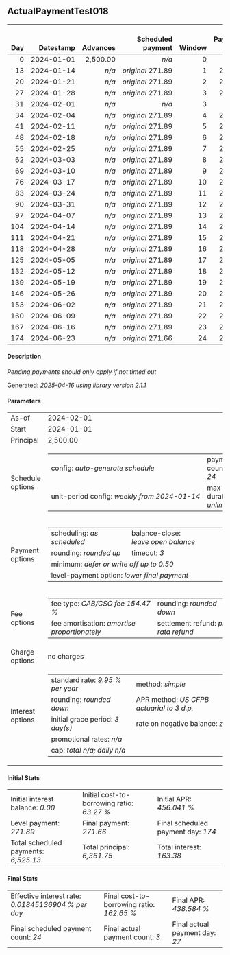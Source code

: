 <h2>ActualPaymentTest018</h2>
<table>
    <thead style="vertical-align: bottom;">
        <th style="text-align: right;">Day</th>
        <th style="text-align: right;">Datestamp</th>
        <th style="text-align: right;">Advances</th>
        <th style="text-align: right;">Scheduled payment</th>
        <th style="text-align: right;">Window</th>
        <th style="text-align: right;">Payment due</th>
        <th style="text-align: right;">Actual payments</th>
        <th style="text-align: right;">Generated payment</th>
        <th style="text-align: right;">Net effect</th>
        <th style="text-align: right;">Payment status</th>
        <th style="text-align: right;">Balance status</th>
        <th style="text-align: right;">Simple interest</th>
        <th style="text-align: right;">New interest</th>
        <th style="text-align: right;">New charges</th>
        <th style="text-align: right;">Principal portion</th>
        <th style="text-align: right;">Fee portion</th>
        <th style="text-align: right;">Interest portion</th>
        <th style="text-align: right;">Charges portion</th>
        <th style="text-align: right;">Fee refund</th>
        <th style="text-align: right;">Principal balance</th>
        <th style="text-align: right;">Fee balance</th>
        <th style="text-align: right;">Interest balance</th>
        <th style="text-align: right;">Charges balance</th>
        <th style="text-align: right;">Settlement figure</th>
        <th style="text-align: right;">Fee refund if&nbsp;settled</th>
    </thead>
    <tr style="text-align: right;">
        <td class="ci00">0</td>
        <td class="ci01" style="white-space: nowrap;">2024-01-01</td>
        <td class="ci02">2,500.00</td>
        <td class="ci03" style="white-space: nowrap;"><i>n/a<i></td>
        <td class="ci04">0</td>
        <td class="ci05">0.00</td>
        <td class="ci06"><i>n/a</i></td>
        <td class="ci07"><i>n/a</i></td>
        <td class="ci08">0.00</td>
        <td class="ci09"><i>none&nbsp;scheduled</i></td>
        <td class="ci10">open</td>
        <td class="ci13">0.0000</td>
        <td class="ci14">0.0000</td>
        <td class="ci15"><i>n/a</i></td>
        <td class="ci16">0.00</td>
        <td class="ci17">0.00</td>
        <td class="ci18">0.00</td>
        <td class="ci19">0.00</td>
        <td class="ci20">0.00</td>
        <td class="ci21">2,500.00</td>
        <td class="ci22">3,861.75</td>
        <td class="ci23">0.0000</td>
        <td class="ci24">0.00</td>
        <td class="ci25">6,361.75</td>
        <td class="ci26">3,861.75</td>
    </tr>
    <tr style="text-align: right;">
        <td class="ci00">13</td>
        <td class="ci01" style="white-space: nowrap;">2024-01-14</td>
        <td class="ci02"><i>n/a</i></td>
        <td class="ci03" style="white-space: nowrap;"><i>original</i> 271.89</td>
        <td class="ci04">1</td>
        <td class="ci05">271.89</td>
        <td class="ci06"><i>confirmed</i>&nbsp;271.89</td>
        <td class="ci07"><i>n/a</i></td>
        <td class="ci08">271.89</td>
        <td class="ci09"><i>payment&nbsp;made</i></td>
        <td class="ci10">open</td>
        <td class="ci13">22.5450</td>
        <td class="ci14">22.5450</td>
        <td class="ci15"><i>n/a</i></td>
        <td class="ci16">97.98</td>
        <td class="ci17">151.37</td>
        <td class="ci18">22.54</td>
        <td class="ci19">0.00</td>
        <td class="ci20">3,573.23</td>
        <td class="ci21">2,402.02</td>
        <td class="ci22">3,710.38</td>
        <td class="ci23">0.0000</td>
        <td class="ci24">0.00</td>
        <td class="ci25">2,539.17</td>
        <td class="ci26">3,573.23</td>
    </tr>
    <tr style="text-align: right;">
        <td class="ci00">20</td>
        <td class="ci01" style="white-space: nowrap;">2024-01-21</td>
        <td class="ci02"><i>n/a</i></td>
        <td class="ci03" style="white-space: nowrap;"><i>original</i> 271.89</td>
        <td class="ci04">2</td>
        <td class="ci05">271.89</td>
        <td class="ci06">271.89&nbsp;<i>timed&nbsp;out</i></td>
        <td class="ci07"><i>n/a</i></td>
        <td class="ci08">0.00</td>
        <td class="ci09"><i>missed&nbsp;payment</i></td>
        <td class="ci10">open</td>
        <td class="ci13">11.6638</td>
        <td class="ci14">11.6638</td>
        <td class="ci15"><i>n/a</i></td>
        <td class="ci16">0.00</td>
        <td class="ci17">0.00</td>
        <td class="ci18">0.00</td>
        <td class="ci19">0.00</td>
        <td class="ci20">3,417.88</td>
        <td class="ci21">2,402.02</td>
        <td class="ci22">3,710.38</td>
        <td class="ci23">11.6638</td>
        <td class="ci24">0.00</td>
        <td class="ci25">2,706.18</td>
        <td class="ci26">3,417.88</td>
    </tr>
    <tr style="text-align: right;">
        <td class="ci00">27</td>
        <td class="ci01" style="white-space: nowrap;">2024-01-28</td>
        <td class="ci02"><i>n/a</i></td>
        <td class="ci03" style="white-space: nowrap;"><i>original</i> 271.89</td>
        <td class="ci04">3</td>
        <td class="ci05">271.89</td>
        <td class="ci06">271.89&nbsp;<i>timed&nbsp;out</i></td>
        <td class="ci07"><i>n/a</i></td>
        <td class="ci08">0.00</td>
        <td class="ci09"><i>missed&nbsp;payment</i></td>
        <td class="ci10">open</td>
        <td class="ci13">11.6638</td>
        <td class="ci14">11.6638</td>
        <td class="ci15"><i>n/a</i></td>
        <td class="ci16">0.00</td>
        <td class="ci17">0.00</td>
        <td class="ci18">0.00</td>
        <td class="ci19">0.00</td>
        <td class="ci20">3,262.52</td>
        <td class="ci21">2,402.02</td>
        <td class="ci22">3,710.38</td>
        <td class="ci23">23.3276</td>
        <td class="ci24">0.00</td>
        <td class="ci25">2,873.20</td>
        <td class="ci26">3,262.52</td>
    </tr>
    <tr style="text-align: right;">
        <td class="ci00">31</td>
        <td class="ci01" style="white-space: nowrap;">2024-02-01</td>
        <td class="ci02"><i>n/a</i></td>
        <td class="ci03" style="white-space: nowrap;"><i>n/a<i></td>
        <td class="ci04">3</td>
        <td class="ci05">0.00</td>
        <td class="ci06"><i>n/a</i></td>
        <td class="ci07"><i>n/a</i></td>
        <td class="ci08">0.00</td>
        <td class="ci09"><i>information&nbsp;only</i></td>
        <td class="ci10">open</td>
        <td class="ci13">6.6650</td>
        <td class="ci14">6.6650</td>
        <td class="ci15"><i>n/a</i></td>
        <td class="ci16">0.00</td>
        <td class="ci17">0.00</td>
        <td class="ci18">0.00</td>
        <td class="ci19">0.00</td>
        <td class="ci20">3,173.74</td>
        <td class="ci21">2,402.02</td>
        <td class="ci22">3,710.38</td>
        <td class="ci23">29.9926</td>
        <td class="ci24">0.00</td>
        <td class="ci25">2,968.65</td>
        <td class="ci26">3,173.74</td>
    </tr>
    <tr style="text-align: right;">
        <td class="ci00">34</td>
        <td class="ci01" style="white-space: nowrap;">2024-02-04</td>
        <td class="ci02"><i>n/a</i></td>
        <td class="ci03" style="white-space: nowrap;"><i>original</i> 271.89</td>
        <td class="ci04">4</td>
        <td class="ci05">271.89</td>
        <td class="ci06"><i>n/a</i></td>
        <td class="ci07"><i>n/a</i></td>
        <td class="ci08">271.89</td>
        <td class="ci09"><i>not&nbsp;yet&nbsp;due</i></td>
        <td class="ci10">open</td>
        <td class="ci13">4.9988</td>
        <td class="ci14">4.9988</td>
        <td class="ci15"><i>n/a</i></td>
        <td class="ci16">93.09</td>
        <td class="ci17">143.81</td>
        <td class="ci18">34.99</td>
        <td class="ci19">0.00</td>
        <td class="ci20">3,107.16</td>
        <td class="ci21">2,308.93</td>
        <td class="ci22">3,566.57</td>
        <td class="ci23">0.0000</td>
        <td class="ci24">0.00</td>
        <td class="ci25">3,040.23</td>
        <td class="ci26">3,107.16</td>
    </tr>
    <tr style="text-align: right;">
        <td class="ci00">41</td>
        <td class="ci01" style="white-space: nowrap;">2024-02-11</td>
        <td class="ci02"><i>n/a</i></td>
        <td class="ci03" style="white-space: nowrap;"><i>original</i> 271.89</td>
        <td class="ci04">5</td>
        <td class="ci05">271.89</td>
        <td class="ci06"><i>n/a</i></td>
        <td class="ci07"><i>n/a</i></td>
        <td class="ci08">271.89</td>
        <td class="ci09"><i>not&nbsp;yet&nbsp;due</i></td>
        <td class="ci10">open</td>
        <td class="ci13">11.2117</td>
        <td class="ci14">11.2117</td>
        <td class="ci15"><i>n/a</i></td>
        <td class="ci16">102.44</td>
        <td class="ci17">158.24</td>
        <td class="ci18">11.21</td>
        <td class="ci19">0.00</td>
        <td class="ci20">2,951.80</td>
        <td class="ci21">2,206.49</td>
        <td class="ci22">3,408.33</td>
        <td class="ci23">0.0000</td>
        <td class="ci24">0.00</td>
        <td class="ci25">2,934.91</td>
        <td class="ci26">2,951.80</td>
    </tr>
    <tr style="text-align: right;">
        <td class="ci00">48</td>
        <td class="ci01" style="white-space: nowrap;">2024-02-18</td>
        <td class="ci02"><i>n/a</i></td>
        <td class="ci03" style="white-space: nowrap;"><i>original</i> 271.89</td>
        <td class="ci04">6</td>
        <td class="ci05">271.89</td>
        <td class="ci06"><i>n/a</i></td>
        <td class="ci07"><i>n/a</i></td>
        <td class="ci08">271.89</td>
        <td class="ci09"><i>not&nbsp;yet&nbsp;due</i></td>
        <td class="ci10">open</td>
        <td class="ci13">10.7143</td>
        <td class="ci14">10.7143</td>
        <td class="ci15"><i>n/a</i></td>
        <td class="ci16">102.63</td>
        <td class="ci17">158.55</td>
        <td class="ci18">10.71</td>
        <td class="ci19">0.00</td>
        <td class="ci20">2,796.44</td>
        <td class="ci21">2,103.86</td>
        <td class="ci22">3,249.78</td>
        <td class="ci23">0.0000</td>
        <td class="ci24">0.00</td>
        <td class="ci25">2,829.09</td>
        <td class="ci26">2,796.44</td>
    </tr>
    <tr style="text-align: right;">
        <td class="ci00">55</td>
        <td class="ci01" style="white-space: nowrap;">2024-02-25</td>
        <td class="ci02"><i>n/a</i></td>
        <td class="ci03" style="white-space: nowrap;"><i>original</i> 271.89</td>
        <td class="ci04">7</td>
        <td class="ci05">271.89</td>
        <td class="ci06"><i>n/a</i></td>
        <td class="ci07"><i>n/a</i></td>
        <td class="ci08">271.89</td>
        <td class="ci09"><i>not&nbsp;yet&nbsp;due</i></td>
        <td class="ci10">open</td>
        <td class="ci13">10.2159</td>
        <td class="ci14">10.2159</td>
        <td class="ci15"><i>n/a</i></td>
        <td class="ci16">102.83</td>
        <td class="ci17">158.85</td>
        <td class="ci18">10.21</td>
        <td class="ci19">0.00</td>
        <td class="ci20">2,641.09</td>
        <td class="ci21">2,001.03</td>
        <td class="ci22">3,090.93</td>
        <td class="ci23">0.0000</td>
        <td class="ci24">0.00</td>
        <td class="ci25">2,722.76</td>
        <td class="ci26">2,641.09</td>
    </tr>
    <tr style="text-align: right;">
        <td class="ci00">62</td>
        <td class="ci01" style="white-space: nowrap;">2024-03-03</td>
        <td class="ci02"><i>n/a</i></td>
        <td class="ci03" style="white-space: nowrap;"><i>original</i> 271.89</td>
        <td class="ci04">8</td>
        <td class="ci05">271.89</td>
        <td class="ci06"><i>n/a</i></td>
        <td class="ci07"><i>n/a</i></td>
        <td class="ci08">271.89</td>
        <td class="ci09"><i>not&nbsp;yet&nbsp;due</i></td>
        <td class="ci10">open</td>
        <td class="ci13">9.7166</td>
        <td class="ci14">9.7166</td>
        <td class="ci15"><i>n/a</i></td>
        <td class="ci16">103.02</td>
        <td class="ci17">159.16</td>
        <td class="ci18">9.71</td>
        <td class="ci19">0.00</td>
        <td class="ci20">2,485.73</td>
        <td class="ci21">1,898.01</td>
        <td class="ci22">2,931.77</td>
        <td class="ci23">0.0000</td>
        <td class="ci24">0.00</td>
        <td class="ci25">2,615.94</td>
        <td class="ci26">2,485.73</td>
    </tr>
    <tr style="text-align: right;">
        <td class="ci00">69</td>
        <td class="ci01" style="white-space: nowrap;">2024-03-10</td>
        <td class="ci02"><i>n/a</i></td>
        <td class="ci03" style="white-space: nowrap;"><i>original</i> 271.89</td>
        <td class="ci04">9</td>
        <td class="ci05">271.89</td>
        <td class="ci06"><i>n/a</i></td>
        <td class="ci07"><i>n/a</i></td>
        <td class="ci08">271.89</td>
        <td class="ci09"><i>not&nbsp;yet&nbsp;due</i></td>
        <td class="ci10">open</td>
        <td class="ci13">9.2163</td>
        <td class="ci14">9.2163</td>
        <td class="ci15"><i>n/a</i></td>
        <td class="ci16">103.22</td>
        <td class="ci17">159.46</td>
        <td class="ci18">9.21</td>
        <td class="ci19">0.00</td>
        <td class="ci20">2,330.37</td>
        <td class="ci21">1,794.79</td>
        <td class="ci22">2,772.31</td>
        <td class="ci23">0.0000</td>
        <td class="ci24">0.00</td>
        <td class="ci25">2,508.62</td>
        <td class="ci26">2,330.37</td>
    </tr>
    <tr style="text-align: right;">
        <td class="ci00">76</td>
        <td class="ci01" style="white-space: nowrap;">2024-03-17</td>
        <td class="ci02"><i>n/a</i></td>
        <td class="ci03" style="white-space: nowrap;"><i>original</i> 271.89</td>
        <td class="ci04">10</td>
        <td class="ci05">271.89</td>
        <td class="ci06"><i>n/a</i></td>
        <td class="ci07"><i>n/a</i></td>
        <td class="ci08">271.89</td>
        <td class="ci09"><i>not&nbsp;yet&nbsp;due</i></td>
        <td class="ci10">open</td>
        <td class="ci13">8.7150</td>
        <td class="ci14">8.7150</td>
        <td class="ci15"><i>n/a</i></td>
        <td class="ci16">103.42</td>
        <td class="ci17">159.76</td>
        <td class="ci18">8.71</td>
        <td class="ci19">0.00</td>
        <td class="ci20">2,175.01</td>
        <td class="ci21">1,691.37</td>
        <td class="ci22">2,612.55</td>
        <td class="ci23">0.0000</td>
        <td class="ci24">0.00</td>
        <td class="ci25">2,400.80</td>
        <td class="ci26">2,175.01</td>
    </tr>
    <tr style="text-align: right;">
        <td class="ci00">83</td>
        <td class="ci01" style="white-space: nowrap;">2024-03-24</td>
        <td class="ci02"><i>n/a</i></td>
        <td class="ci03" style="white-space: nowrap;"><i>original</i> 271.89</td>
        <td class="ci04">11</td>
        <td class="ci05">271.89</td>
        <td class="ci06"><i>n/a</i></td>
        <td class="ci07"><i>n/a</i></td>
        <td class="ci08">271.89</td>
        <td class="ci09"><i>not&nbsp;yet&nbsp;due</i></td>
        <td class="ci10">open</td>
        <td class="ci13">8.2128</td>
        <td class="ci14">8.2128</td>
        <td class="ci15"><i>n/a</i></td>
        <td class="ci16">103.61</td>
        <td class="ci17">160.07</td>
        <td class="ci18">8.21</td>
        <td class="ci19">0.00</td>
        <td class="ci20">2,019.66</td>
        <td class="ci21">1,587.76</td>
        <td class="ci22">2,452.48</td>
        <td class="ci23">0.0000</td>
        <td class="ci24">0.00</td>
        <td class="ci25">2,292.47</td>
        <td class="ci26">2,019.66</td>
    </tr>
    <tr style="text-align: right;">
        <td class="ci00">90</td>
        <td class="ci01" style="white-space: nowrap;">2024-03-31</td>
        <td class="ci02"><i>n/a</i></td>
        <td class="ci03" style="white-space: nowrap;"><i>original</i> 271.89</td>
        <td class="ci04">12</td>
        <td class="ci05">271.89</td>
        <td class="ci06"><i>n/a</i></td>
        <td class="ci07"><i>n/a</i></td>
        <td class="ci08">271.89</td>
        <td class="ci09"><i>not&nbsp;yet&nbsp;due</i></td>
        <td class="ci10">open</td>
        <td class="ci13">7.7097</td>
        <td class="ci14">7.7097</td>
        <td class="ci15"><i>n/a</i></td>
        <td class="ci16">103.81</td>
        <td class="ci17">160.38</td>
        <td class="ci18">7.70</td>
        <td class="ci19">0.00</td>
        <td class="ci20">1,864.30</td>
        <td class="ci21">1,483.95</td>
        <td class="ci22">2,292.10</td>
        <td class="ci23">0.0000</td>
        <td class="ci24">0.00</td>
        <td class="ci25">2,183.64</td>
        <td class="ci26">1,864.30</td>
    </tr>
    <tr style="text-align: right;">
        <td class="ci00">97</td>
        <td class="ci01" style="white-space: nowrap;">2024-04-07</td>
        <td class="ci02"><i>n/a</i></td>
        <td class="ci03" style="white-space: nowrap;"><i>original</i> 271.89</td>
        <td class="ci04">13</td>
        <td class="ci05">271.89</td>
        <td class="ci06"><i>n/a</i></td>
        <td class="ci07"><i>n/a</i></td>
        <td class="ci08">271.89</td>
        <td class="ci09"><i>not&nbsp;yet&nbsp;due</i></td>
        <td class="ci10">open</td>
        <td class="ci13">7.2055</td>
        <td class="ci14">7.2055</td>
        <td class="ci15"><i>n/a</i></td>
        <td class="ci16">104.01</td>
        <td class="ci17">160.68</td>
        <td class="ci18">7.20</td>
        <td class="ci19">0.00</td>
        <td class="ci20">1,708.94</td>
        <td class="ci21">1,379.94</td>
        <td class="ci22">2,131.42</td>
        <td class="ci23">0.0000</td>
        <td class="ci24">0.00</td>
        <td class="ci25">2,074.31</td>
        <td class="ci26">1,708.94</td>
    </tr>
    <tr style="text-align: right;">
        <td class="ci00">104</td>
        <td class="ci01" style="white-space: nowrap;">2024-04-14</td>
        <td class="ci02"><i>n/a</i></td>
        <td class="ci03" style="white-space: nowrap;"><i>original</i> 271.89</td>
        <td class="ci04">14</td>
        <td class="ci05">271.89</td>
        <td class="ci06"><i>n/a</i></td>
        <td class="ci07"><i>n/a</i></td>
        <td class="ci08">271.89</td>
        <td class="ci09"><i>not&nbsp;yet&nbsp;due</i></td>
        <td class="ci10">open</td>
        <td class="ci13">6.7004</td>
        <td class="ci14">6.7004</td>
        <td class="ci15"><i>n/a</i></td>
        <td class="ci16">104.21</td>
        <td class="ci17">160.98</td>
        <td class="ci18">6.70</td>
        <td class="ci19">0.00</td>
        <td class="ci20">1,553.58</td>
        <td class="ci21">1,275.73</td>
        <td class="ci22">1,970.44</td>
        <td class="ci23">0.0000</td>
        <td class="ci24">0.00</td>
        <td class="ci25">1,964.48</td>
        <td class="ci26">1,553.58</td>
    </tr>
    <tr style="text-align: right;">
        <td class="ci00">111</td>
        <td class="ci01" style="white-space: nowrap;">2024-04-21</td>
        <td class="ci02"><i>n/a</i></td>
        <td class="ci03" style="white-space: nowrap;"><i>original</i> 271.89</td>
        <td class="ci04">15</td>
        <td class="ci05">271.89</td>
        <td class="ci06"><i>n/a</i></td>
        <td class="ci07"><i>n/a</i></td>
        <td class="ci08">271.89</td>
        <td class="ci09"><i>not&nbsp;yet&nbsp;due</i></td>
        <td class="ci10">open</td>
        <td class="ci13">6.1944</td>
        <td class="ci14">6.1944</td>
        <td class="ci15"><i>n/a</i></td>
        <td class="ci16">104.41</td>
        <td class="ci17">161.29</td>
        <td class="ci18">6.19</td>
        <td class="ci19">0.00</td>
        <td class="ci20">1,398.22</td>
        <td class="ci21">1,171.32</td>
        <td class="ci22">1,809.15</td>
        <td class="ci23">0.0000</td>
        <td class="ci24">0.00</td>
        <td class="ci25">1,854.14</td>
        <td class="ci26">1,398.22</td>
    </tr>
    <tr style="text-align: right;">
        <td class="ci00">118</td>
        <td class="ci01" style="white-space: nowrap;">2024-04-28</td>
        <td class="ci02"><i>n/a</i></td>
        <td class="ci03" style="white-space: nowrap;"><i>original</i> 271.89</td>
        <td class="ci04">16</td>
        <td class="ci05">271.89</td>
        <td class="ci06"><i>n/a</i></td>
        <td class="ci07"><i>n/a</i></td>
        <td class="ci08">271.89</td>
        <td class="ci09"><i>not&nbsp;yet&nbsp;due</i></td>
        <td class="ci10">open</td>
        <td class="ci13">5.6874</td>
        <td class="ci14">5.6874</td>
        <td class="ci15"><i>n/a</i></td>
        <td class="ci16">104.61</td>
        <td class="ci17">161.60</td>
        <td class="ci18">5.68</td>
        <td class="ci19">0.00</td>
        <td class="ci20">1,242.87</td>
        <td class="ci21">1,066.71</td>
        <td class="ci22">1,647.55</td>
        <td class="ci23">0.0000</td>
        <td class="ci24">0.00</td>
        <td class="ci25">1,743.28</td>
        <td class="ci26">1,242.87</td>
    </tr>
    <tr style="text-align: right;">
        <td class="ci00">125</td>
        <td class="ci01" style="white-space: nowrap;">2024-05-05</td>
        <td class="ci02"><i>n/a</i></td>
        <td class="ci03" style="white-space: nowrap;"><i>original</i> 271.89</td>
        <td class="ci04">17</td>
        <td class="ci05">271.89</td>
        <td class="ci06"><i>n/a</i></td>
        <td class="ci07"><i>n/a</i></td>
        <td class="ci08">271.89</td>
        <td class="ci09"><i>not&nbsp;yet&nbsp;due</i></td>
        <td class="ci10">open</td>
        <td class="ci13">5.1794</td>
        <td class="ci14">5.1794</td>
        <td class="ci15"><i>n/a</i></td>
        <td class="ci16">104.81</td>
        <td class="ci17">161.91</td>
        <td class="ci18">5.17</td>
        <td class="ci19">0.00</td>
        <td class="ci20">1,087.51</td>
        <td class="ci21">961.90</td>
        <td class="ci22">1,485.64</td>
        <td class="ci23">0.0000</td>
        <td class="ci24">0.00</td>
        <td class="ci25">1,631.92</td>
        <td class="ci26">1,087.51</td>
    </tr>
    <tr style="text-align: right;">
        <td class="ci00">132</td>
        <td class="ci01" style="white-space: nowrap;">2024-05-12</td>
        <td class="ci02"><i>n/a</i></td>
        <td class="ci03" style="white-space: nowrap;"><i>original</i> 271.89</td>
        <td class="ci04">18</td>
        <td class="ci05">271.89</td>
        <td class="ci06"><i>n/a</i></td>
        <td class="ci07"><i>n/a</i></td>
        <td class="ci08">271.89</td>
        <td class="ci09"><i>not&nbsp;yet&nbsp;due</i></td>
        <td class="ci10">open</td>
        <td class="ci13">4.6704</td>
        <td class="ci14">4.6704</td>
        <td class="ci15"><i>n/a</i></td>
        <td class="ci16">105.01</td>
        <td class="ci17">162.21</td>
        <td class="ci18">4.67</td>
        <td class="ci19">0.00</td>
        <td class="ci20">932.15</td>
        <td class="ci21">856.89</td>
        <td class="ci22">1,323.43</td>
        <td class="ci23">0.0000</td>
        <td class="ci24">0.00</td>
        <td class="ci25">1,520.06</td>
        <td class="ci26">932.15</td>
    </tr>
    <tr style="text-align: right;">
        <td class="ci00">139</td>
        <td class="ci01" style="white-space: nowrap;">2024-05-19</td>
        <td class="ci02"><i>n/a</i></td>
        <td class="ci03" style="white-space: nowrap;"><i>original</i> 271.89</td>
        <td class="ci04">19</td>
        <td class="ci05">271.89</td>
        <td class="ci06"><i>n/a</i></td>
        <td class="ci07"><i>n/a</i></td>
        <td class="ci08">271.89</td>
        <td class="ci09"><i>not&nbsp;yet&nbsp;due</i></td>
        <td class="ci10">open</td>
        <td class="ci13">4.1605</td>
        <td class="ci14">4.1605</td>
        <td class="ci15"><i>n/a</i></td>
        <td class="ci16">105.21</td>
        <td class="ci17">162.52</td>
        <td class="ci18">4.16</td>
        <td class="ci19">0.00</td>
        <td class="ci20">776.79</td>
        <td class="ci21">751.68</td>
        <td class="ci22">1,160.91</td>
        <td class="ci23">0.0000</td>
        <td class="ci24">0.00</td>
        <td class="ci25">1,407.69</td>
        <td class="ci26">776.79</td>
    </tr>
    <tr style="text-align: right;">
        <td class="ci00">146</td>
        <td class="ci01" style="white-space: nowrap;">2024-05-26</td>
        <td class="ci02"><i>n/a</i></td>
        <td class="ci03" style="white-space: nowrap;"><i>original</i> 271.89</td>
        <td class="ci04">20</td>
        <td class="ci05">271.89</td>
        <td class="ci06"><i>n/a</i></td>
        <td class="ci07"><i>n/a</i></td>
        <td class="ci08">271.89</td>
        <td class="ci09"><i>not&nbsp;yet&nbsp;due</i></td>
        <td class="ci10">open</td>
        <td class="ci13">3.6496</td>
        <td class="ci14">3.6496</td>
        <td class="ci15"><i>n/a</i></td>
        <td class="ci16">105.41</td>
        <td class="ci17">162.84</td>
        <td class="ci18">3.64</td>
        <td class="ci19">0.00</td>
        <td class="ci20">621.44</td>
        <td class="ci21">646.27</td>
        <td class="ci22">998.07</td>
        <td class="ci23">0.0000</td>
        <td class="ci24">0.00</td>
        <td class="ci25">1,294.79</td>
        <td class="ci26">621.44</td>
    </tr>
    <tr style="text-align: right;">
        <td class="ci00">153</td>
        <td class="ci01" style="white-space: nowrap;">2024-06-02</td>
        <td class="ci02"><i>n/a</i></td>
        <td class="ci03" style="white-space: nowrap;"><i>original</i> 271.89</td>
        <td class="ci04">21</td>
        <td class="ci05">271.89</td>
        <td class="ci06"><i>n/a</i></td>
        <td class="ci07"><i>n/a</i></td>
        <td class="ci08">271.89</td>
        <td class="ci09"><i>not&nbsp;yet&nbsp;due</i></td>
        <td class="ci10">open</td>
        <td class="ci13">3.1378</td>
        <td class="ci14">3.1378</td>
        <td class="ci15"><i>n/a</i></td>
        <td class="ci16">105.61</td>
        <td class="ci17">163.15</td>
        <td class="ci18">3.13</td>
        <td class="ci19">0.00</td>
        <td class="ci20">466.08</td>
        <td class="ci21">540.66</td>
        <td class="ci22">834.92</td>
        <td class="ci23">0.0000</td>
        <td class="ci24">0.00</td>
        <td class="ci25">1,181.39</td>
        <td class="ci26">466.08</td>
    </tr>
    <tr style="text-align: right;">
        <td class="ci00">160</td>
        <td class="ci01" style="white-space: nowrap;">2024-06-09</td>
        <td class="ci02"><i>n/a</i></td>
        <td class="ci03" style="white-space: nowrap;"><i>original</i> 271.89</td>
        <td class="ci04">22</td>
        <td class="ci05">271.89</td>
        <td class="ci06"><i>n/a</i></td>
        <td class="ci07"><i>n/a</i></td>
        <td class="ci08">271.89</td>
        <td class="ci09"><i>not&nbsp;yet&nbsp;due</i></td>
        <td class="ci10">open</td>
        <td class="ci13">2.6249</td>
        <td class="ci14">2.6249</td>
        <td class="ci15"><i>n/a</i></td>
        <td class="ci16">105.81</td>
        <td class="ci17">163.46</td>
        <td class="ci18">2.62</td>
        <td class="ci19">0.00</td>
        <td class="ci20">310.72</td>
        <td class="ci21">434.85</td>
        <td class="ci22">671.46</td>
        <td class="ci23">0.0000</td>
        <td class="ci24">0.00</td>
        <td class="ci25">1,067.48</td>
        <td class="ci26">310.72</td>
    </tr>
    <tr style="text-align: right;">
        <td class="ci00">167</td>
        <td class="ci01" style="white-space: nowrap;">2024-06-16</td>
        <td class="ci02"><i>n/a</i></td>
        <td class="ci03" style="white-space: nowrap;"><i>original</i> 271.89</td>
        <td class="ci04">23</td>
        <td class="ci05">271.89</td>
        <td class="ci06"><i>n/a</i></td>
        <td class="ci07"><i>n/a</i></td>
        <td class="ci08">271.89</td>
        <td class="ci09"><i>not&nbsp;yet&nbsp;due</i></td>
        <td class="ci10">open</td>
        <td class="ci13">2.1111</td>
        <td class="ci14">2.1111</td>
        <td class="ci15"><i>n/a</i></td>
        <td class="ci16">106.01</td>
        <td class="ci17">163.77</td>
        <td class="ci18">2.11</td>
        <td class="ci19">0.00</td>
        <td class="ci20">155.36</td>
        <td class="ci21">328.84</td>
        <td class="ci22">507.69</td>
        <td class="ci23">0.0000</td>
        <td class="ci24">0.00</td>
        <td class="ci25">836.53</td>
        <td class="ci26">155.36</td>
    </tr>
    <tr style="text-align: right;">
        <td class="ci00">174</td>
        <td class="ci01" style="white-space: nowrap;">2024-06-23</td>
        <td class="ci02"><i>n/a</i></td>
        <td class="ci03" style="white-space: nowrap;"><i>original</i> 271.66</td>
        <td class="ci04">24</td>
        <td class="ci05">271.66</td>
        <td class="ci06"><i>n/a</i></td>
        <td class="ci07"><i>n/a</i></td>
        <td class="ci08">271.66</td>
        <td class="ci09"><i>not&nbsp;yet&nbsp;due</i></td>
        <td class="ci10">open</td>
        <td class="ci13">1.5963</td>
        <td class="ci14">1.5963</td>
        <td class="ci15"><i>n/a</i></td>
        <td class="ci16">106.13</td>
        <td class="ci17">163.94</td>
        <td class="ci18">1.59</td>
        <td class="ci19">0.00</td>
        <td class="ci20">0.00</td>
        <td class="ci21">222.71</td>
        <td class="ci22">343.75</td>
        <td class="ci23">0.0000</td>
        <td class="ci24">0.00</td>
        <td class="ci25">566.46</td>
        <td class="ci26">0.00</td>
    </tr>
</table>

<h4>Description</h4>
<p><i>Pending payments should only apply if not timed out</i></p>
<p>Generated: <i>2025-04-16 using library version 2.1.1</i></p>
<h4>Parameters</h4>
<table>
    <tr>
        <td>As-of</td>
        <td>2024-02-01</td>
    </tr>
    <tr>
        <td>Start</td>
        <td>2024-01-01</td>
    </tr>
    <tr>
        <td>Principal</td>
        <td>2,500.00</td>
    </tr>
    <tr>
        <td>Schedule options</td>
        <td>
            <table>
                <tr>
                    <td>config: <i>auto-generate schedule</i></td>
                    <td>payment count: <i>24</i></td>
                </tr>
                <tr>
                    <td style="white-space: nowrap;">unit-period config: <i>weekly from 2024-01-14</i></td>
                    <td>max duration: <i>unlimited</i></td>
                </tr>
            </table>
        </td>
    </tr>
    <tr>
        <td>Payment options</td>
        <td>
            <table>
                <tr>
                    <td>scheduling: <i>as scheduled</i></td>
                    <td>balance-close: <i>leave&nbsp;open&nbsp;balance</i></td>
                </tr>
                <tr>
                    <td>rounding: <i>rounded up</i></td>
                    <td>timeout: <i>3</i></td>
                </tr>
                <tr>
                    <td colspan='2'>minimum: <i>defer&nbsp;or&nbsp;write&nbsp;off&nbsp;up&nbsp;to&nbsp;0.50</i></td>
                </tr>
                <tr>
                    <td colspan='2'>level-payment option: <i>lower&nbsp;final&nbsp;payment</i></td>
                </tr>
            </table>
        </td>
    </tr>
    <tr>
        <td>Fee options</td>
        <td>
            <table>
                <tr>
                    <td>fee type: <i><i>CAB/CSO fee</i> 154.47 %</i></td>
                    <td>rounding: <i>rounded down</i></td>
                </tr>
                <tr>
                    <td>fee amortisation: <i>amortise proportionately</i></td>
                    <td>settlement refund: <i>pro-rata refund</i></td>
                </tr>
            </table>
        </td>
    </tr>
    <tr>
        <td>Charge options</td>
        <td>no charges
        </td>
    </tr>
    <tr>
        <td>Interest options</td>
        <td>
            <table>
                <tr>
                    <td>standard rate: <i>9.95 % per year</i></td>
                    <td>method: <i>simple</i></td>
                </tr>
                <tr>
                    <td>rounding: <i>rounded down</i></td>
                    <td>APR method: <i>US CFPB actuarial to 3 d.p.</i></td>
                </tr>
                <tr>
                    <td>initial grace period: <i>3 day(s)</i></td>
                    <td>rate on negative balance: <i>zero</i></td>
                </tr>
                <tr>
                    <td colspan="2">promotional rates: <i><i>n/a</i></i></td>
                </tr>
                <tr>
                    <td colspan="2">cap: <i>total <i>n/a</i>; daily <i>n/a</i></td>
                </tr>
            </table>
        </td>
    </tr>
</table>
<h4>Initial Stats</h4>
<table>
    <tr>
        <td>Initial interest balance: <i>0.00</i></td>
        <td>Initial cost-to-borrowing ratio: <i>63.27 %</i></td>
        <td>Initial APR: <i>456.041 %</i></td>
    </tr>
    <tr>
        <td>Level payment: <i>271.89</i></td>
        <td>Final payment: <i>271.66</i></td>
        <td>Final scheduled payment day: <i>174</i></td>
    </tr>
    <tr>
        <td>Total scheduled payments: <i>6,525.13</i></td>
        <td>Total principal: <i>6,361.75</i></td>
        <td>Total interest: <i>163.38</i></td>
    </tr>
</table>

<h4>Final Stats</h4>
<table>
    <tr>
        <td>Effective interest rate: <i>0.01845136904 % per day</i></td>
        <td>Final cost-to-borrowing ratio: <i>162.65 %</i></td>
        <td>Final APR: <i>438.584 %</i></td>
    </tr>
    <tr>
        <td>Final scheduled payment count: <i>24</i></td>
        <td>Final actual payment count: <i>3</i></td>
        <td>Final actual payment day: <i>27</i></td>
    </tr>
</table>

